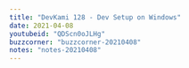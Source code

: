 ```yaml
---
title: "DevKami 128 - Dev Setup on Windows"
date: 2021-04-08
youtubeid: "QDScn0oJLHg"
buzzcorner: "buzzcorner-20210408"
notes: "notes-20210408"
---
```

